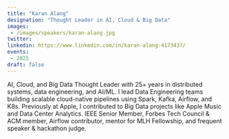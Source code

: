 ```yaml
---
title: "Karan Alang"
designation: "Thought Leader in AI, Cloud & Big Data"
images:
 - /images/speakers/karan-alang.jpg
twitter: 
linkedin: https://www.linkedin.com/in/karan-alang-4173437/
events:
 - 2025
draft: false
---
```


AI, Cloud, and Big Data Thought Leader with 25+ years in distributed systems, data engineering, and AI/ML. I lead Data Engineering teams building scalable cloud-native pipelines using Spark, Kafka, Airflow, and K8s. Previously at Apple, I contributed to Big Data projects like Apple Music and Data Center Analytics. IEEE Senior Member, Forbes Tech Council & ACM member, Airflow contributor, mentor for MLH Fellowship, and frequent speaker & hackathon judge.